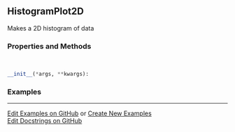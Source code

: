 ## <a id="McUtils.Plots.Plots.HistogramPlot2D">HistogramPlot2D</a>
Makes a 2D histogram of data

### Properties and Methods
<a id="McUtils.Plots.Plots.HistogramPlot2D.__init__" class="docs-object-method">&nbsp;</a>
```python
__init__(*args, **kwargs): 
```

### Examples


___

[Edit Examples on GitHub](https://github.com/McCoyGroup/References/edit/gh-pages/Documentation/examples/McUtils/Plots/Plots/HistogramPlot2D.md) or 
[Create New Examples](https://github.com/McCoyGroup/References/new/gh-pages/?filename=Documentation/examples/McUtils/Plots/Plots/HistogramPlot2D.md) <br/>
[Edit Docstrings on GitHub](https://github.com/McCoyGroup/McUtils/edit/master/Plots/Plots.py?message=Update%20Docs)